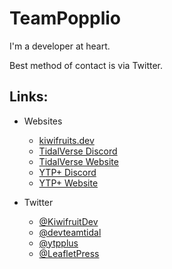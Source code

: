 # TeamPopplio

I'm a developer at heart.

Best method of contact is via Twitter.

## Links:

- Websites
  - [kiwifruits.dev](https://kiwifruits.dev/)
  - [TidalVerse Discord](https://discord.gg/XDVCmQzUGW)
  - [TidalVerse Website](http://tidalverse.dev/)
  - [YTP+ Discord](https://discord.gg/8ppmspR6Wh)
  - [YTP+ Website](https://ytp-plus.github.io/)

- Twitter
  - [@KiwifruitDev](https://twitter.com/KiwifruitDev)
  - [@devteamtidal](https://twitter.com/devteamtidal)
  - [@ytpplus](https://twitter.com/ytpplus)
  - [@LeafletPress](https://twitter.com/LeafletPress)
